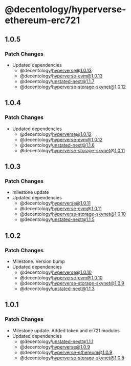 # @decentology/hyperverse-ethereum-erc721

## 1.0.5

### Patch Changes

-   Updated dependencies
    -   @decentology/hyperverse@1.0.13
    -   @decentology/hyperverse-evm@1.0.13
    -   @decentology/unstated-next@1.1.7
    -   @decentology/hyperverse-storage-skynet@1.0.12

## 1.0.4

### Patch Changes

-   Updated dependencies
    -   @decentology/hyperverse@1.0.12
    -   @decentology/hyperverse-evm@1.0.12
    -   @decentology/unstated-next@1.1.6
    -   @decentology/hyperverse-storage-skynet@1.0.11

## 1.0.3

### Patch Changes

-   milestone update
-   Updated dependencies
    -   @decentology/hyperverse@1.0.11
    -   @decentology/hyperverse-evm@1.0.11
    -   @decentology/hyperverse-storage-skynet@1.0.10
    -   @decentology/unstated-next@1.1.5

## 1.0.2

### Patch Changes

-   Milestone. Version bump
-   Updated dependencies
    -   @decentology/hyperverse@1.0.10
    -   @decentology/hyperverse-evm@1.0.10
    -   @decentology/hyperverse-storage-skynet@1.0.9
    -   @decentology/unstated-next@1.1.3

## 1.0.1

### Patch Changes

-   Milestone update. Added token and er721 modules
-   Updated dependencies
    -   @decentology/unstated-next@1.1.1
    -   @decentology/hyperverse@1.0.9
    -   @decentology/hyperverse-ethereum@1.0.9
    -   @decentology/hyperverse-storage-skynet@1.0.8
